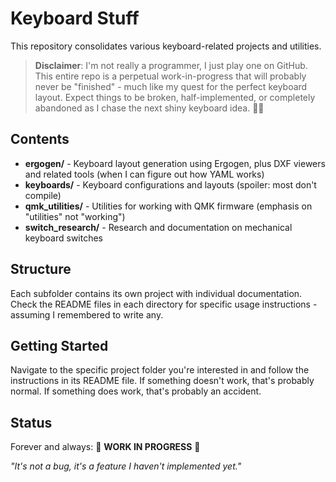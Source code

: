 # Keyboard Stuff

This repository consolidates various keyboard-related projects and utilities.

> **Disclaimer**: I'm not really a programmer, I just play one on GitHub. This entire repo is a perpetual work-in-progress that will probably never be "finished" - much like my quest for the perfect keyboard layout. Expect things to be broken, half-implemented, or completely abandoned as I chase the next shiny keyboard idea. 🤷‍♂️

## Contents

- **ergogen/** - Keyboard layout generation using Ergogen, plus DXF viewers and related tools (when I can figure out how YAML works)
- **keyboards/** - Keyboard configurations and layouts (spoiler: most don't compile)
- **qmk_utilities/** - Utilities for working with QMK firmware (emphasis on "utilities" not "working")
- **switch_research/** - Research and documentation on mechanical keyboard switches

## Structure

Each subfolder contains its own project with individual documentation. Check the README files in each directory for specific usage instructions - assuming I remembered to write any.

## Getting Started

Navigate to the specific project folder you're interested in and follow the instructions in its README file. If something doesn't work, that's probably normal. If something does work, that's probably an accident.

## Status

Forever and always: 🚧 **WORK IN PROGRESS** 🚧

_"It's not a bug, it's a feature I haven't implemented yet."_
